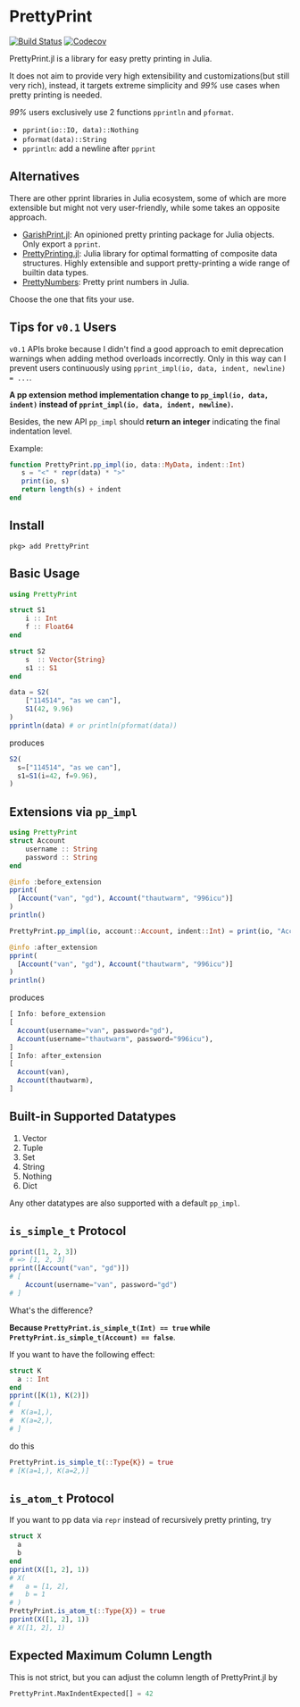 # PrettyPrint

[![Build Status](https://travis-ci.org/thautwarm/PrettyPrint.jl.svg?branch=master)](https://travis-ci.org/thautwarm/PrettyPrint.jl)
[![Codecov](https://codecov.io/gh/thautwarm/PrettyPrint.jl/branch/master/graph/badge.svg)](https://codecov.io/gh/thautwarm/PrettyPrint.jl)

PrettyPrint.jl is a library for easy pretty printing in Julia.

It does not aim to provide very high extensibility and customizations(but still very rich), instead, it targets extreme simplicity and *99%* use cases when pretty printing is needed.

*99%* users exclusively use 2 functions `pprintln` and `pformat`.

- `pprint(io::IO, data)::Nothing`
- `pformat(data)::String`
- `pprintln`: add a newline after `pprint`

## Alternatives

There are other pprint libraries in Julia ecosystem, some of which are more extensible but might not very user-friendly, while some takes an opposite approach.

- [GarishPrint.jl](https://github.com/Roger-luo/GarishPrint.jl): An opinioned pretty printing package for Julia objects. Only export a `pprint`.
- [PrettyPrinting.jl](https://github.com/MechanicalRabbit/PrettyPrinting.jl): Julia library for optimal formatting of composite data structures. Highly extensible and support pretty-printing a wide range of builtin data types.
- [PrettyNumbers](https://github.com/ronisbr/PrettyNumbers.jl): Pretty print numbers in Julia.

Choose the one that fits your use.


## Tips for `v0.1` Users

`v0.1` APIs broke because I didn't find a good approach to emit deprecation warnings when adding method overloads incorrectly. Only in this way can I prevent users continuously using `pprint_impl(io, data, indent, newline) = ...`.


**A pp extension method implementation change to `pp_impl(io, data, indent)` instead of `pprint_impl(io, data, indent, newline)`.**

Besides, the new API `pp_impl` should **return an integer** indicating the final indentation level.

Example:
```julia
function PrettyPrint.pp_impl(io, data::MyData, indent::Int)
   s = "<" * repr(data) * ">"
   print(io, s)
   return length(s) + indent
end
```


## Install

```
pkg> add PrettyPrint
```

## Basic Usage
```julia
using PrettyPrint

struct S1
    i :: Int
    f :: Float64
end

struct S2
    s  :: Vector{String}
    s1 :: S1
end

data = S2(
    ["114514", "as we can"],
    S1(42, 9.96)
)
pprintln(data) # or println(pformat(data))
```

produces

```julia
S2(
  s=["114514", "as we can"],
  s1=S1(i=42, f=9.96),
)
```

## Extensions via `pp_impl`

```julia
using PrettyPrint
struct Account
    username :: String
    password :: String
end

@info :before_extension
pprint(
  [Account("van", "gd"), Account("thautwarm", "996icu")]
)
println()

PrettyPrint.pp_impl(io, account::Account, indent::Int) = print(io, "Account($(account.username))")

@info :after_extension
pprint(
  [Account("van", "gd"), Account("thautwarm", "996icu")]
)
println()
```

produces

```julia
[ Info: before_extension
[
  Account(username="van", password="gd"),
  Account(username="thautwarm", password="996icu"),
]
[ Info: after_extension
[
  Account(van),
  Account(thautwarm),
]
```

## Built-in Supported Datatypes

1. Vector
2. Tuple
3. Set
4. String
5. Nothing
6. Dict

Any other datatypes are also supported with a default `pp_impl`.

## `is_simple_t` Protocol

```julia
pprint([1, 2, 3])
# => [1, 2, 3]
pprint([Account("van", "gd")])
# [
    Account(username="van", password="gd")
# ]
```

What's the difference?

**Because `PrettyPrint.is_simple_t(Int) == true` while `PrettyPrint.is_simple_t(Account) == false`**.


If you want to have the following effect:

```julia
struct K
  a :: Int
end
pprint([K(1), K(2)])
# [
#  K(a=1,),
#  K(a=2,),
# ]

```

do this

```julia
PrettyPrint.is_simple_t(::Type{K}) = true
# [K(a=1,), K(a=2,)]
```

## `is_atom_t` Protocol

If you want to pp data via `repr` instead of recursively pretty printing, try

```julia
struct X
  a
  b
end
pprint(X([1, 2], 1))
# X(
#   a = [1, 2],
#   b = 1
# )
PrettyPrint.is_atom_t(::Type{X}) = true
pprint(X([1, 2], 1))
# X([1, 2], 1)
```

## Expected Maximum Column Length

This is not strict, but you can adjust the column length of PrettyPrint.jl by

```julia
PrettyPrint.MaxIndentExpected[] = 42
```
